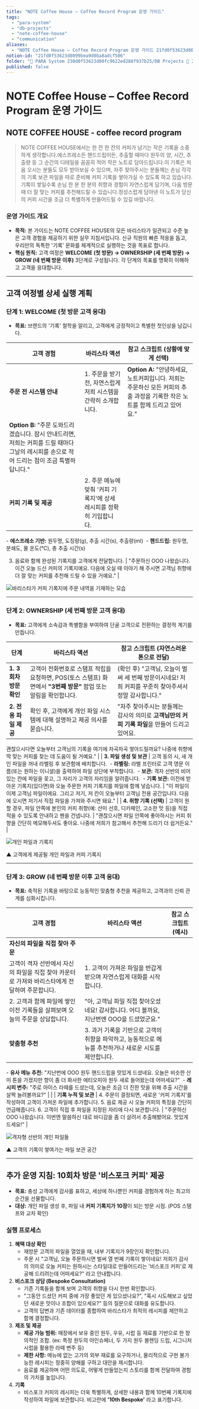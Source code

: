 ```yaml
---
title: "NOTE Coffee House – Coffee Record Program 운영 가이드"
tags:
  - "para-system"
  - "db-projects"
  - "note-coffee-house"
  - "communication"
aliases:
  - "NOTE Coffee House – Coffee Record Program 운영 가이드 21fd0f53623d8099bea9d0ba8adcf506"
notion-id: "21fd0f53623d8099bea9d0ba8adcf506"
folder: "🚀 PARA System 230d0f53623d80fc9622ed288f937b25/DB Projects 🚀 230d0f53623d8153bf62f23dd93ce93f/NOTE COFFEE HOUSE 프로젝트 1dbd0f53623d8037b87dd9f77ba11f65/Communication 1f8d0f53623d80ccb620dbe81b9339f6"
published: false
---
```


# NOTE Coffee House – Coffee Record Program 운영 가이드

## **NOTE COFFEE HOUSE - coffee record program**

> NOTE COFFEE HOUSE에서는
> 한 잔 한 잔의 커피가 남기는 작은 기록을 소중하게 생각합니다.에스프레소든 핸드드립이든,
> 추출할 때마다 원두의 양, 시간, 추출량 등
> 그 순간의 디테일을 꼼꼼히 적어
> 작은 노트로 담아드립니다.이 기록은 처음 오시는 분들도 모두 받아보실 수 있으며,
> 자주 찾아주시는 분들께는
> 손님 각각의 기록 보관 파일을 따로 준비해
> 커피 기록을 쌓아가실 수 있도록 하고 있습니다.기록이 쌓일수록
> 손님 한 분 한 분의 취향과 경험이 자연스럽게 담기며,
> 다음 방문 때 더 잘 맞는 커피를 추천해드릴 수 있습니다.정성스럽게 담아낸 이 노트가
> 당신의 커피 시간을 조금 더 특별하게 만들어드릴 수 있길 바랍니다.

### **운영 가이드 개요**

* **목적:** 본 가이드는 NOTE COFFEE HOUSE의 모든 바리스타가 일관되고 수준 높은 고객 경험을 제공하기 위한 실무 지침서입니다. 신규 직원의 빠른 적응을 돕고, 우리만의 독특한 '기록' 문화를 체계적으로 실행하는 것을 목표로 합니다.
* **핵심 원칙:** 고객 여정은 **WELCOME (첫 방문) → OWNERSHIP (세 번째 방문) → GROW (네 번째 방문 이후)** 3단계로 구성됩니다. 각 단계의 목표를 명확히 이해하고 고객을 응대합니다.

***

## **고객 여정별 상세 실행 계획**

### **단계 1: WELCOME (첫 방문 고객 응대)**

* **목표:** 브랜드의 '기록' 철학을 알리고, 고객에게 긍정적이고 특별한 첫인상을 남깁니다.

| **고객 경험** | **바리스타 액션** | **참고 스크립트 (상황에 맞게 선택)** |
| --- | --- | --- |
| **주문 전 시스템 안내** | 1. 주문을 받기 전, 자연스럽게 저희 시스템을 간략히 소개합니다. | **Option A:** "안녕하세요, 노트커피입니다. 저희는 주문하신 모든 커피의 추출 과정을 기록한 작은 노트를 함께 드리고 있어요."
**Option B:** "주문 도와드리겠습니다. 잠시 안내드리면, 저희는 커피를 드릴 때마다 그날의 레시피를 손으로 적어 드리는 점이 조금 특별하답니다." |
| **커피 기록 및 제공** | 2. 주문 메뉴에 맞춰 '커피 기록지'에 상세 레시피를 정확히 기입합니다. 
- **에스프레소 기반:** 원두명, 도징량(g), 추출 시간(s), 추출량(ml) 
- **핸드드립:** 원두명, 분쇄도, 물 온도(℃), 총 추출 시간(s)

3. 음료와 함께 완성된 기록지를 고객에게 전달합니다. | "주문하신 OOO 나왔습니다. 이건 오늘 드신 커피의 기록지예요.
   다음에 오실 때 이야기 해 주시면 고객님 취향에 더 잘 맞는 커피를 추천해 드릴 수 있을 거예요." |

![바리스타가 커피 기록지에 주문 내역을 기재하는 모습](https://r2.flowith.net/files/d7ea1d67-af94-427a-8733-ae15aefece96/1751000320048-_DSC0251@1333x2000.jpg)

***

### **단계 2: OWNERSHIP (세 번째 방문 고객 응대)**

* **목표:** 고객에게 소속감과 특별함을 부여하여 단골 고객으로 전환하는 결정적 계기를 만듭니다.

| **단계** | **바리스타 액션** | **참고 스크립트 (자연스러운 톤으로 전달)** |
| --- | --- | --- |
| **1. 3회차 방문 확인** | 고객이 전화번호로 스탬프 적립을 요청하면, POS(토스 스탬프) 화면에서 **"3번째 방문"** 팝업 또는 알림을 확인합니다. | (확인 후) "고객님, 오늘이 벌써 세 번째 방문이시네요! 저희 커피를 꾸준히 찾아주셔서 정말 감사합니다." |
| **2. 전용 파일 제공** | 확인 후, 고객에게 개인 파일 시스템에 대해 설명하고 제공 의사를 묻습니다. | "자주 찾아주시는 분들께는 감사의 의미로 **고객님만의 커피 기록 파일**을 만들어 드리고 있어요.
괜찮으시다면 오늘부터 고객님의 기록을 여기에 차곡차곡 쌓아드릴까요?
나중에 취향에 딱 맞는 커피를 찾는 데 도움이 될 거예요." |
| **3. 파일 생성 및 보관** | 고객 동의 시, 새 개인 파일을 꺼내 라벨링 후 보관함에 배치합니다. 
- **라벨링:** 라벨 프린터로 고객 영문 이름(또는 원하는 이니셜)을 출력하여 파일 상단에 부착합니다. 
- **보관:** 격자 선반의 비어있는 칸에 파일을 꽂고, 그 자리가 고객의 자리임을 알려줍니다. 
- **기록 보관:** 이전에 받아온 기록지(있다면)와 오늘 주문한 커피 기록지를 파일에 함께 넣습니다. | "이 파일이 이제 고객님 파일이에요. 그리고 저기, 저 칸이 오늘부터 고객님 전용 공간입니다. 다음에 오시면 저기서 직접 파일을 가져와 주시면 돼요." |
| **4. 취향 기록 (선택)** | 고객이 원할 경우, 파일 안쪽에 본인의 커피 취향(예: 산미 선호, 디카페인, 고소한 맛 등)을 직접 적을 수 있도록 안내하고 펜을 건넵니다. | "괜찮으시면 파일 안쪽에 좋아하시는 커피 취향을 간단히 메모해두셔도 좋아요. 나중에 저희가 참고해서 추천해 드리기 더 쉽거든요." |

![개인 파일과 기록지](https://r2.flowith.net/files/d7ea1d67-af94-427a-8733-ae15aefece96/1751000320047-_DSC9770@1333x2000.jpg)

▲ 고객에게 제공될 개인 파일과 커피 기록지

***

### **단계 3: GROW (네 번째 방문 이후 고객 응대)**

* **목표:** 축적된 기록을 바탕으로 능동적인 맞춤형 추천을 제공하고, 고객과의 신뢰 관계를 심화시킵니다.

| **고객 경험** | **바리스타 액션** | **참고 스크립트 (예시)** |
| --- | --- | --- |
| **자신의 파일을 직접 찾아 주문**
고객이 격자 선반에서 자신의 파일을 직접 찾아 카운터로 가져와 바리스타에게 전달하며 주문합니다. | 1. 고객이 가져온 파일을 반갑게 받으며 자연스럽게 대화를 시작합니다.
2\. 고객과 함께 파일에 쌓인 이전 기록들을 살펴보며 오늘의 주문을 상담합니다. | "아, 고객님 파일 직접 찾아오셨네요! 감사합니다. 어디 볼까요, 지난번엔 OOO을 드셨었군요." |
| **맞춤형 추천** | 3. 과거 기록을 기반으로 고객의 취향을 파악하고, 능동적으로 메뉴를 추천하거나 새로운 시도를 제안합니다. 
- **유사 메뉴 추천:** "지난번에 OOO 원두 핸드드립을 맛있게 드셨네요. 오늘은 비슷한 산미 톤을 가졌지만 향이 좀 더 화사한 에티오피아 원두 새로 들어왔는데 어떠세요?" 
- **레시피 변주:** "주로 아이스 라떼를 드셨는데, 오늘은 조금 더 진한 맛을 위해 추출 시간을 살짝 늘려볼까요?" |  |
| **기록 누적 및 보관** | 4. 주문이 결정되면, 새로운 '커피 기록지'를 작성하여 고객이 가져온 파일에 추가합니다.
5\. 음료 제공 시 오늘 커피의 특징을 간단히 언급해줍니다.
6\. 고객이 직접 후 파일을 지정된 자리에 다시 보관합니다. | "주문하신 OOO 나왔습니다. 이번엔 말씀하신 대로 바디감을 좀 더 살려서 추출해봤어요. 맛있게 드세요!" |

![격자형 선반의 개인 파일들](https://r2.flowith.net/files/d7ea1d67-af94-427a-8733-ae15aefece96/1751000320056-_DSC9777@2000x1333.jpg)

▲ 고객의 기록이 쌓여가는 파일 보관 공간

***

## **추가 운영 지침: 10회차 방문 '비스포크 커피' 제공**

* **목표:** 충성 고객에게 감사를 표하고, 세상에 하나뿐인 커피를 경험하게 하는 최고의 순간을 선물합니다.
* **대상:** 개인 파일 생성 후, 파일 내 **커피 기록지가 10장**이 되는 방문 시점. (POS 스탬프와 교차 확인)

### **실행 프로세스**

1. **혜택 대상 확인**
   * 재방문 고객의 파일을 열었을 때, 내부 기록지가 9장인지 확인합니다.
   * 주문 시 "고객님, 오늘 주문하시면 벌써 열 번째 기록이 쌓이네요! 저희가 감사의 의미로 오늘 커피는 원하시는 스타일대로 만들어드리는 '비스포크 커피'로 제공해 드리려는데 어떠세요?" 라고 안내합니다.
2. **비스포크 상담 (Bespoke Consultation)**
   * 기존 기록들을 함께 보며 고객의 취향을 다시 한번 확인합니다.
   * "그동안 드셨던 커피 중에 가장 좋았던 게 있으셨나요?", "혹시 시도해보고 싶었던 새로운 맛이나 조합이 있으세요?" 등의 질문으로 대화를 유도합니다.
   * 고객의 답변과 기존 데이터를 종합하여 바리스타가 최적의 레시피를 제안하고 함께 결정합니다.
3. **제조 및 제공**
   * **제공 가능 범위:** 매장에서 보유 중인 원두, 우유, 시럽 등 재료를 기반으로 한 창의적인 조합. (ex: 특정 원두의 아인슈페너, 두 가지 원두 블렌딩 드립, 시그니처 시럽을 활용한 라떼 변주 등)
   * **제한 사항:** 메뉴에 없는 고가의 외부 재료를 요구하거나, 물리적으로 구현 불가능한 레시피는 정중히 양해를 구하고 대안을 제시합니다.
   * 음료를 제공하며 어떤 의도로, 어떻게 만들었는지 스토리를 함께 전달하여 경험의 가치를 높입니다.
4. **기록**
   * 비스포크 커피의 레시피는 더욱 특별하게, 상세한 내용과 함께 10번째 기록지에 작성하여 파일에 보관합니다. 비고란에 **'10th Bespoke'** 라고 표기합니다.
